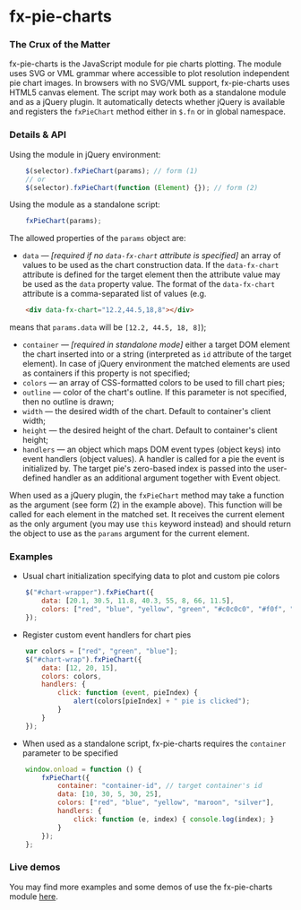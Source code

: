# fx-pie-charts

### The Crux of the Matter

fx-pie-charts is the JavaScript module for pie charts plotting. The module uses SVG or VML grammar where accessible to plot resolution independent pie chart images. In browsers with no SVG/VML support, fx-pie-charts uses HTML5 canvas element. The script may work both as a standalone module and as a jQuery plugin. It automatically detects whether jQuery is available and registers the `fxPieChart` method either in `$.fn` or in global namespace.

### Details & API

Using the module in jQuery environment:

```javascript
    $(selector).fxPieChart(params); // form (1)
    // or
    $(selector).fxPieChart(function (Element) {}); // form (2)
```

Using the module as a standalone script:

```javascript
    fxPieChart(params);
```

The allowed properties of the `params` object are:

* `data` — _[required if no `data-fx-chart` attribute is specified]_ an array of values to be used as the chart construction data. If the `data-fx-chart` attribute is defined for the target element then the attribute value may be used as the `data` property value. The format of the `data-fx-chart` attribute is a comma-separated list of values (e.g.
```html
    <div data-fx-chart="12.2,44.5,18,8"></div>
```
means that `params.data` will be `[12.2, 44.5, 18, 8]`);
* `container` — _[required in standalone mode]_ either a target DOM element the chart inserted into or a string (interpreted as `id` attribute of the target element). In case of jQuery environment the matched elements are used as containers if this property is not specified;
* `colors` — an array of CSS-formatted colors to be used to fill chart pies;
* `outline` — color of the chart's outline. If this parameter is not specified, then no outline is drawn;
* `width` — the desired width of the chart. Default to container's client width;
* `height` — the desired height of the chart. Default to container's client height;
* `handlers` — an object which maps DOM event types (object keys) into event handlers (object values). A handler is called for a pie the event is initialized by. The target pie's zero-based index is passed into the user-defined handler as an additional argument together with Event object.

When used as a jQuery plugin, the `fxPieChart` method may take a function as the argument (see form (2) in the example above). This function will be called for each element in the matched set. It receives the current element as the only argument (you may use `this` keyword instead) and should return the object to use as the `params` argument for the current element.

### Examples

* Usual chart initialization specifying data to plot and custom pie colors
```javascript
    $("#chart-wrapper").fxPieChart({
        data: [20.1, 30.5, 11.8, 40.3, 55, 8, 66, 11.5],
        colors: ["red", "blue", "yellow", "green", "#c0c0c0", "#f0f", "#ffa500", "navy"]
    });
```

* Register custom event handlers for chart pies
```javascript
    var colors = ["red", "green", "blue"];
    $("#chart-wrap").fxPieChart({
        data: [12, 20, 15],
        colors: colors,
        handlers: {
            click: function (event, pieIndex) {
                alert(colors[pieIndex] + " pie is clicked");
            }
        }
    });
```

* When used as a standalone script, fx-pie-charts requires the `container` parameter to be specified
```javascript
    window.onload = function () {
        fxPieChart({
            container: "container-id", // target container's id
            data: [10, 30, 5, 30, 25],
            colors: ["red", "blue", "yellow", "maroon", "silver"],
            handlers: {
                click: function (e, index) { console.log(index); }
            }
        });
    };
```

### Live demos

You may find more examples and some demos of use the fx-pie-charts module [here](http://amphiluke.github.io/pure-js/fx-pie-charts/).
